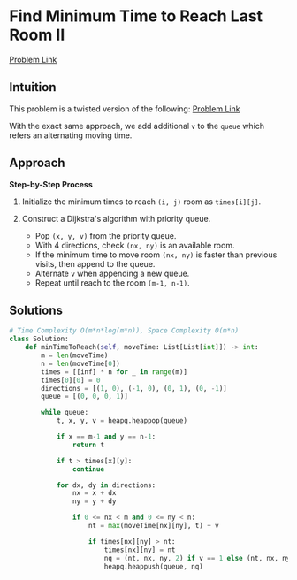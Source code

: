 **Find Minimum Time to Reach Last Room II**
=
[Problem Link](https://leetcode.com/problems/find-minimum-time-to-reach-last-room-ii/description)

## Intuition
This problem is a twisted version of the following:
[Problem Link](https://leetcode.com/problems/find-minimum-time-to-reach-last-room-i/description)

With the exact same approach, we add additional `v` to the `queue` which refers an alternating moving time. 

## Approach
**Step-by-Step Process**

1. Initialize the minimum times to reach `(i, j)` room as `times[i][j]`.

2. Construct a Dijkstra's algorithm with priority queue.
    - Pop `(x, y, v)` from the priority queue.
    - With 4 directions, check `(nx, ny)` is an available room.
    - If the minimum time to move room `(nx, ny)` is faster than previous visits, then append to the queue.
    - Alternate `v` when appending a new queue.
    - Repeat until reach to the room `(m-1, n-1)`.
  
## Solutions
```python
# Time Complexity O(m*n*log(m*n)), Space Complexity O(m*n)
class Solution:
    def minTimeToReach(self, moveTime: List[List[int]]) -> int:
        m = len(moveTime)
        n = len(moveTime[0])
        times = [[inf] * n for _ in range(m)]
        times[0][0] = 0
        directions = [(1, 0), (-1, 0), (0, 1), (0, -1)]
        queue = [(0, 0, 0, 1)]

        while queue:
            t, x, y, v = heapq.heappop(queue)

            if x == m-1 and y == n-1:
                return t

            if t > times[x][y]:
                continue

            for dx, dy in directions:
                nx = x + dx
                ny = y + dy

                if 0 <= nx < m and 0 <= ny < n:
                    nt = max(moveTime[nx][ny], t) + v

                    if times[nx][ny] > nt:
                        times[nx][ny] = nt
                        nq = (nt, nx, ny, 2) if v == 1 else (nt, nx, ny, 1)
                        heapq.heappush(queue, nq)
```
